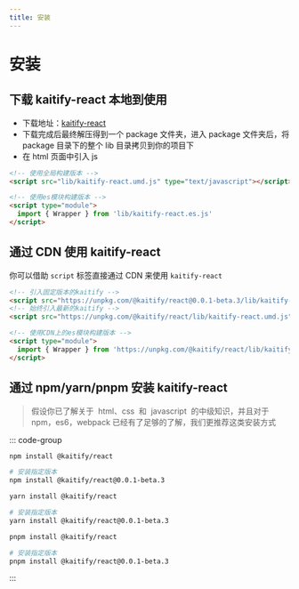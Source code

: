 ```yaml
---
title: 安装
---
```


# 安装

## 下载 kaitify-react 本地到使用

- 下载地址：[kaitify-react](https://registry.npmmirror.com/@kaitify/react/download/@kaitify/react-0.0.1-beta.3.tgz)
- 下载完成后最终解压得到一个 package 文件夹，进入 package 文件夹后，将 package 目录下的整个 lib 目录拷贝到你的项目下
- 在 html 页面中引入 js

```html
<!-- 使用全局构建版本 -->
<script src="lib/kaitify-react.umd.js" type="text/javascript"></script>
```

```html
<!-- 使用es模块构建版本 -->
<script type="module">
  import { Wrapper } from 'lib/kaitify-react.es.js'
</script>
```

## 通过 CDN 使用 kaitify-react

你可以借助 `script` 标签直接通过 CDN 来使用 `kaitify-react`

```html
<!-- 引入固定版本的kaitify -->
<script src="https://unpkg.com/@kaitify/react@0.0.1-beta.3/lib/kaitify-react.umd.js"></script>
<!-- 始终引入最新的kaitify -->
<script src="https://unpkg.com/@kaitify/react/lib/kaitify-react.umd.js"></script>
```

```html
<!-- 使用CDN上的es模块构建版本 -->
<script type="module">
  import { Wrapper } from 'https://unpkg.com/@kaitify/react/lib/kaitify-react.es.js'
</script>
```

## 通过 npm/yarn/pnpm 安装 kaitify-react

> 假设你已了解关于  html、css  和  javascript  的中级知识，并且对于 npm，es6，webpack 已经有了足够的了解，我们更推荐这类安装方式

::: code-group

```bash [npm]
npm install @kaitify/react

# 安装指定版本
npm install @kaitify/react@0.0.1-beta.3
```

```bash [yarn]
yarn install @kaitify/react

# 安装指定版本
yarn install @kaitify/react@0.0.1-beta.3
```

```bash [pnpm]
pnpm install @kaitify/react

# 安装指定版本
pnpm install @kaitify/react@0.0.1-beta.3
```

:::
